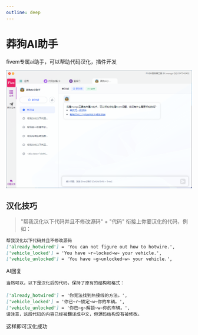 ```yaml
---
outline: deep
---
```


# 莽狗AI助手

fivem专属ai助手，可以帮助代码汉化，插件开发

![ai](./ai.png)

## 汉化技巧

> "帮我汉化以下代码并且不修改源码" + "代码" 衔接上你要汉化的代码，例如：
```md
帮我汉化以下代码并且不修改源码
['already_hotwired'] = 'You can not figure out how to hotwire.',
['vehicle_locked'] = 'You have ~r~locked~w~ your vehicle.',
['vehicle_unlocked'] = 'You have ~g~unlocked~w~ your vehicle.',
```
AI回复
```md
当然可以，以下是汉化后的代码，保持了原有的结构和格式：

['already_hotwired'] = '你无法找到热接线的方法。',
['vehicle_locked'] = '你已~r~锁定~w~你的车辆。',
['vehicle_unlocked'] = '你已~g~解锁~w~你的车辆。',
请注意，这段代码的内容已经被翻译成中文，但源码结构没有被修改。
```
这样即可汉化成功
